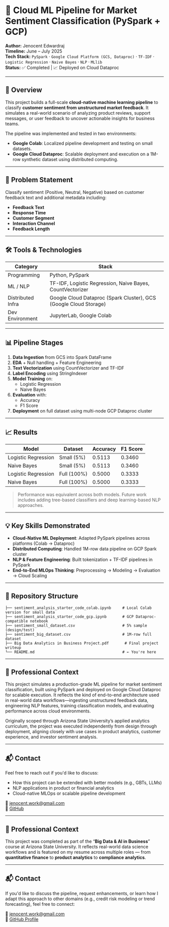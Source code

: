 # 🧠 Cloud ML Pipeline for Market Sentiment Classification (PySpark + GCP)

**Author:** Jenocent Edwardraj  
**Timeline:** June – July 2025  
**Tech Stack:** `PySpark` · `Google Cloud Platform (GCS, Dataproc)` · `TF-IDF` · `Logistic Regression` · `Naive Bayes` · `NLP` · `MLlib`  
**Status:** ✅ Completed | 📈 Deployed on Cloud Dataproc

---

## 🚀 Overview

This project builds a full-scale **cloud-native machine learning pipeline** to classify **customer sentiment from unstructured market feedback**. It simulates a real-world scenario of analyzing product reviews, support messages, or user feedback to uncover actionable insights for business teams.

The pipeline was implemented and tested in two environments:
- **Google Colab**: Localized pipeline development and testing on small datasets.
- **Google Cloud Dataproc**: Scalable deployment and execution on a 1M-row synthetic dataset using distributed computing.

---

## 🎯 Problem Statement

Classify sentiment (Positive, Neutral, Negative) based on customer feedback text and additional metadata including:
- **Feedback Text**
- **Response Time**
- **Customer Segment**
- **Interaction Channel**
- **Feedback Length**

---

## 🛠️ Tools & Technologies

| Category         | Stack                                                                 |
|------------------|-----------------------------------------------------------------------|
| Programming      | Python, PySpark                                                       |
| ML / NLP         | TF-IDF, Logistic Regression, Naive Bayes, CountVectorizer             |
| Distributed Infra| Google Cloud Dataproc (Spark Cluster), GCS (Google Cloud Storage)     |
| Dev Environment  | JupyterLab, Google Colab                                              |

---

## 📊 Pipeline Stages

1. **Data Ingestion** from GCS into Spark DataFrame  
2. **EDA** + Null handling + Feature Engineering  
3. **Text Vectorization** using CountVectorizer and TF-IDF  
4. **Label Encoding** using StringIndexer  
5. **Model Training** on:
   - Logistic Regression
   - Naive Bayes
6. **Evaluation** with:
   - Accuracy
   - F1 Score
7. **Deployment** on full dataset using multi-node GCP Dataproc cluster

---

## 📈 Results

| Model              | Dataset      | Accuracy | F1 Score |
|-------------------|--------------|----------|----------|
| Logistic Regression | Small (5%)   | 0.5113   | 0.3460   |
| Naive Bayes         | Small (5%)   | 0.5113   | 0.3460   |
| Logistic Regression | Full (100%)  | 0.5000   | 0.3333   |
| Naive Bayes         | Full (100%)  | 0.5000   | 0.3333   |

> Performance was equivalent across both models. Future work includes adding tree-based classifiers and deep learning-based NLP approaches.

---

## 💡 Key Skills Demonstrated

- **Cloud-Native ML Deployment**: Adapted PySpark pipelines across platforms (Colab → Dataproc)  
- **Distributed Computing**: Handled 1M-row data pipeline on GCP Spark cluster  
- **NLP & Feature Engineering**: Built tokenization + TF-IDF pipelines in PySpark  
- **End-to-End MLOps Thinking**: Preprocessing → Modeling → Evaluation → Cloud Scaling

---

## 📁 Repository Structure

```
├── sentiment_analysis_starter_code_colab.ipynb     # Local Colab version for small data
├── sentiment_analysis_starter_code_gcp.ipynb       # GCP Dataproc-compatible notebook
├── sentiment_small_dataset.csv                     # 5% sample (design/test)
├── sentiment_big_dataset.csv                       # 1M-row full dataset
├── Big Data Analytics in Business Project.pdf       # Final project writeup
└── README.md                                       # ← You're here
```

---

## 📍 Professional Context

This project simulates a production-grade ML pipeline for market sentiment classification, built using PySpark and deployed on Google Cloud Dataproc for scalable execution. It reflects the kind of end-to-end architecture used in real-world data workflows—ingesting unstructured feedback data, engineering NLP features, training classification models, and evaluating performance across cloud environments.

Originally scoped through Arizona State University’s applied analytics curriculum, the project was executed independently from design through deployment, aligning closely with use cases in product analytics, customer experience, and investor sentiment analysis.

---

## 📬 Contact

Feel free to reach out if you'd like to discuss:
- How this project can be extended with better models (e.g., GBTs, LLMs)
- NLP applications in product or financial analytics
- Cloud-native MLOps or scalable pipeline development

📧 jenocent.work@gmail.com  
🔗 [GitHub](https://github.com/jenocentedwardraj)



---

## 📍 Professional Context

This project was completed as part of the “**Big Data & AI in Business**” course at Arizona State University. It reflects real-world data science workflows and is featured on my resume across multiple roles — from **quantitative finance** to **product analytics** to **compliance analytics**.

---

## 📬 Contact

If you'd like to discuss the pipeline, request enhancements, or learn how I adapt this approach to other domains (e.g., credit risk modeling or trend forecasting), feel free to connect:

📧 jenocent.work@gmail.com  
🔗 [GitHub Profile](https://github.com/jenocentedwardraj)
